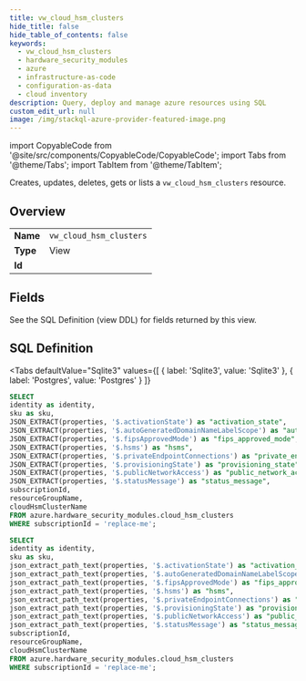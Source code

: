 ```yaml
--- 
title: vw_cloud_hsm_clusters
hide_title: false
hide_table_of_contents: false
keywords:
  - vw_cloud_hsm_clusters
  - hardware_security_modules
  - azure
  - infrastructure-as-code
  - configuration-as-data
  - cloud inventory
description: Query, deploy and manage azure resources using SQL
custom_edit_url: null
image: /img/stackql-azure-provider-featured-image.png
---
```


import CopyableCode from '@site/src/components/CopyableCode/CopyableCode';
import Tabs from '@theme/Tabs';
import TabItem from '@theme/TabItem';

Creates, updates, deletes, gets or lists a <code>vw_cloud_hsm_clusters</code> resource.

## Overview
<table><tbody>
<tr><td><b>Name</b></td><td><code>vw_cloud_hsm_clusters</code></td></tr>
<tr><td><b>Type</b></td><td>View</td></tr>
<tr><td><b>Id</b></td><td><CopyableCode code="azure.hardware_security_modules.vw_cloud_hsm_clusters" /></td></tr>
</tbody></table>

## Fields

See the SQL Definition (view DDL) for fields returned by this view.

## SQL Definition

<Tabs
defaultValue="Sqlite3"
values={[
{ label: 'Sqlite3', value: 'Sqlite3' },
{ label: 'Postgres', value: 'Postgres' }
]}
>
<TabItem value="Sqlite3">

```sql
SELECT
identity as identity,
sku as sku,
JSON_EXTRACT(properties, '$.activationState') as "activation_state",
JSON_EXTRACT(properties, '$.autoGeneratedDomainNameLabelScope') as "auto_generated_domain_name_label_scope",
JSON_EXTRACT(properties, '$.fipsApprovedMode') as "fips_approved_mode",
JSON_EXTRACT(properties, '$.hsms') as "hsms",
JSON_EXTRACT(properties, '$.privateEndpointConnections') as "private_endpoint_connections",
JSON_EXTRACT(properties, '$.provisioningState') as "provisioning_state",
JSON_EXTRACT(properties, '$.publicNetworkAccess') as "public_network_access",
JSON_EXTRACT(properties, '$.statusMessage') as "status_message",
subscriptionId,
resourceGroupName,
cloudHsmClusterName
FROM azure.hardware_security_modules.cloud_hsm_clusters
WHERE subscriptionId = 'replace-me';
```

</TabItem>
<TabItem value="Postgres">

```sql
SELECT
identity as identity,
sku as sku,
json_extract_path_text(properties, '$.activationState') as "activation_state",
json_extract_path_text(properties, '$.autoGeneratedDomainNameLabelScope') as "auto_generated_domain_name_label_scope",
json_extract_path_text(properties, '$.fipsApprovedMode') as "fips_approved_mode",
json_extract_path_text(properties, '$.hsms') as "hsms",
json_extract_path_text(properties, '$.privateEndpointConnections') as "private_endpoint_connections",
json_extract_path_text(properties, '$.provisioningState') as "provisioning_state",
json_extract_path_text(properties, '$.publicNetworkAccess') as "public_network_access",
json_extract_path_text(properties, '$.statusMessage') as "status_message",
subscriptionId,
resourceGroupName,
cloudHsmClusterName
FROM azure.hardware_security_modules.cloud_hsm_clusters
WHERE subscriptionId = 'replace-me';
```

</TabItem>
</Tabs>
